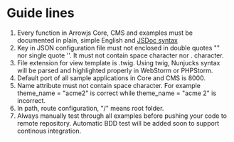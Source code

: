 Guide lines
========================
1. Every function in Arrowjs Core, CMS and examples must be documented in plain, simple English and [JSDoc syntax](http://usejsdoc.org/)
2. Key in JSON configuration file must not enclosed in double quotes "" nor single quote ''. It must not contain space character nor . character.
3. File extension for view template is .twig. Using twig, Nunjucks syntax will be parsed and highlighted properly in WebStorm or PHPStorm.
4. Default port of all sample applications in Core and CMS is 8000.
5. Name attribute must not contain space character. For example theme_name = "acme2" is correct while theme_name = "acme 2" is incorrect.
6. In path, route configuration, "/" means root folder.
7. Always manually test through all examples before pushing your code to remote repository. Automatic BDD test will be added soon to support continous integration.